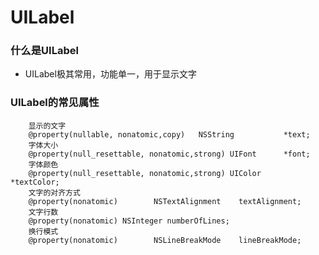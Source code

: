 # UILabel

### 什么是UILabel

* UILabel极其常用，功能单一，用于显示文字

### UILabel的常见属性
```objc
    显示的文字
    @property(nullable, nonatomic,copy)   NSString           *text;
    字体大小
    @property(null_resettable, nonatomic,strong) UIFont      *font;     
    字体颜色
    @property(null_resettable, nonatomic,strong) UIColor     *textColor;    
    文字的对齐方式
    @property(nonatomic)        NSTextAlignment    textAlignment;
    文字行数
    @property(nonatomic) NSInteger numberOfLines;
    换行模式
    @property(nonatomic)        NSLineBreakMode    lineBreakMode;
```